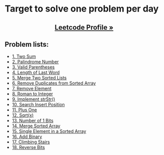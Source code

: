 # Target to solve one problem per day

<h2 style="text-align: center; font-weight: bold;"><a href="https://leetcode.com/saiful70/"> Leetcode Profile &raquo; </a></h2>

## Problem lists:

<!-- - []() -->

- [1. Two Sum](https://leetcode.com/problems/two-sum)
- [2. Palindrome Number](https://leetcode.com/problems/palindrome-number)
- [3. Valid Parentheses](https://leetcode.com/problems/valid-parentheses/)
- [4. Length of Last Word](https://leetcode.com/problems/length-of-last-word/submissions/)
- [5. Merge Two Sorted Lists](https://leetcode.com/problems/merge-two-sorted-lists/submissions/)
- [6. Remove Duplicates from Sorted Array](https://leetcode.com/problems/remove-duplicates-from-sorted-array/submissions/)
- [7. Remove Element](https://leetcode.com/problems/remove-element/)
- [8. Roman to Integer](https://leetcode.com/problems/roman-to-integer/)
- [9. Implement strStr()](https://leetcode.com/problems/implement-strstr/)
- [10. Search Insert Position](https://leetcode.com/problems/search-insert-position/)
- [11. Plus One](https://leetcode.com/problems/plus-one/)
- [12. Sqrt(x)](https://leetcode.com/problems/sqrtx/)
- [13. Number of 1 Bits](https://leetcode.com/problems/number-of-1-bits/)
- [14. Merge Sorted Array](https://leetcode.com/problems/merge-sorted-array/)
- [15. Single Element in a Sorted Array](https://leetcode.com/problems/single-element-in-a-sorted-array/)
- [16. Add Binary](https://leetcode.com/problems/add-binary/)
- [17. Climbing Stairs](https://leetcode.com/problems/climbing-stairs/)
- [18. Reverse Bits](https://leetcode.com/problems/reverse-bits/)

